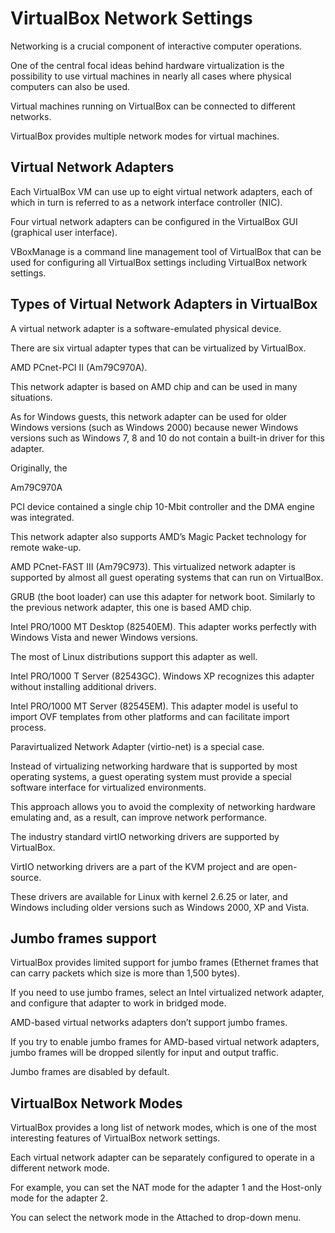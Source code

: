# VirtualBox Network Settings
Networking is a crucial component of interactive computer operations.

One of the central focal ideas behind hardware virtualization is the possibility to use virtual machines in nearly all cases where physical computers can also be used. 

Virtual machines running on VirtualBox can be connected to different networks. 

VirtualBox provides multiple network modes for virtual machines.

## Virtual Network Adapters
Each VirtualBox VM can use up to eight virtual network adapters, each of which in turn is referred to as a network interface controller (NIC). 

Four virtual network adapters can be configured in the VirtualBox GUI (graphical user interface). 

VBoxManage is a command line management tool of VirtualBox that can be used for configuring all VirtualBox settings including VirtualBox network settings.

## Types of Virtual Network Adapters in VirtualBox

A virtual network adapter is a software-emulated physical device. 

There are six virtual adapter types that can be virtualized by VirtualBox.

AMD PCnet-PCI II (Am79C970A). 

This network adapter is based on AMD chip and can be used in many situations. 

As for Windows guests, this network adapter can be used for older Windows versions (such as Windows 2000) because newer Windows versions such as Windows 7, 8 and 10 do not contain a built-in driver for this adapter. 

Originally, the

Am79C970A

PCI device contained a single chip 10-Mbit controller and the DMA engine was integrated. 

This network adapter also supports AMD’s Magic Packet technology for remote wake-up.

AMD PCnet-FAST III (Am79C973). This virtualized network adapter is supported by almost all guest operating systems that can run on VirtualBox.

GRUB (the boot loader) can use this adapter for network boot. Similarly to the previous network adapter, this one is based AMD chip.

Intel PRO/1000 MT Desktop (82540EM). This adapter works perfectly with Windows Vista and newer Windows versions. 

The most of Linux distributions support this adapter as well.

Intel PRO/1000 T Server (82543GC). Windows XP recognizes this adapter without installing additional drivers.

Intel PRO/1000 MT Server (82545EM). This adapter model is useful to import OVF templates from other platforms and can facilitate import process.

Paravirtualized Network Adapter (virtio-net) is a special case. 

Instead of virtualizing networking hardware that is supported by most operating systems, a guest operating system must provide a special software interface for virtualized environments. 

This approach allows you to avoid the complexity of networking hardware emulating and, as a result, can improve network performance.

The industry standard virtIO networking drivers are supported by VirtualBox. 

VirtIO networking drivers are a part of the KVM project and are open-source. 

These drivers are available for Linux with kernel 2.6.25 or later, and Windows including older versions such as Windows 2000, XP and Vista.

## Jumbo frames support

VirtualBox provides limited support for jumbo frames (Ethernet frames that can carry packets which size is more than 1,500 bytes). 

If you need to use jumbo frames, select an Intel virtualized network adapter, and configure that adapter to work in bridged mode. 

AMD-based virtual networks adapters don’t support jumbo frames. 

If you try to enable jumbo frames for AMD-based virtual network adapters, jumbo frames will be dropped silently for input and output traffic. 

Jumbo frames are disabled by default.

## VirtualBox Network Modes

VirtualBox provides a long list of network modes, which is one of the most interesting features of VirtualBox network settings. 

Each virtual network adapter can be separately configured to operate in a different network mode. 

For example, you can set the NAT mode for the adapter 1 and the Host-only mode for the adapter 2. 

You can select the network mode in the Attached to drop-down menu.

